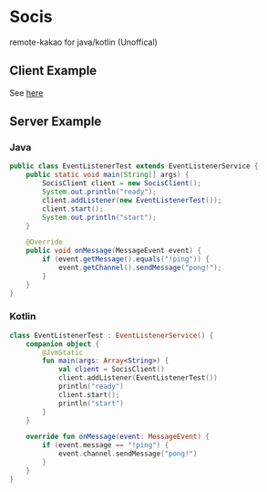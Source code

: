 # Socis
remote-kakao for java/kotlin (Unoffical)

## Client Example
See [here](https://github.com/remote-kakao/core-client/releases)

## Server Example
### Java
```java
public class EventListenerTest extends EventListenerService {
    public static void main(String[] args) {
        SocisClient client = new SocisClient();
        System.out.println("ready");
        client.addListener(new EventListenerTest());
        client.start();
        System.out.println("start");
    }

    @Override
    public void onMessage(MessageEvent event) {
        if (event.getMessage().equals("!ping")) {
            event.getChannel().sendMessage("pong!");
        }
    }
}
```

### Kotlin
```kotlin
class EventListenerTest : EventListenerService() {
    companion object {
        @JvmStatic
        fun main(args: Array<String>) {
            val client = SocisClient()
            client.addListener(EventListenerTest())
            println("ready")
            client.start();
            println("start")
        }
    }

    override fun onMessage(event: MessageEvent) {
        if (event.message == "!ping") {
            event.channel.sendMessage("pong!")
        }
    }
}
```

